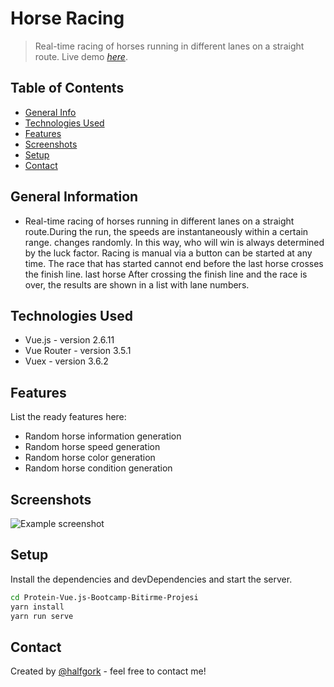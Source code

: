 # Horse Racing
> Real-time racing of horses running in different lanes on a straight route.
> Live demo [_here_](https://protein-horse-racing.netlify.app/). <!-- If you have the project hosted somewhere, include the link here. -->

## Table of Contents
* [General Info](#general-information)
* [Technologies Used](#technologies-used)
* [Features](#features)
* [Screenshots](#screenshots)
* [Setup](#setup)
* [Contact](#contact)



## General Information
- Real-time racing of horses running in different lanes on a straight route.During the run, the speeds are instantaneously within a certain range.
changes randomly. In this way, who will win is always determined by the luck factor. Racing is manual via a button
can be started at any time. The race that has started cannot end before the last horse crosses the finish line. last horse
After crossing the finish line and the race is over, the results are shown in a list with lane numbers.



## Technologies Used
- Vue.js - version 2.6.11
- Vue Router - version 3.5.1
- Vuex - version 3.6.2


## Features
List the ready features here:
- Random horse information generation
- Random horse speed generation
- Random horse color generation
- Random horse condition generation


## Screenshots
![Example screenshot](./img/screenshot.png)
<!-- If you have screenshots you'd like to share, include them here. -->


## Setup


Install the dependencies and devDependencies and start the server.

```sh
cd Protein-Vue.js-Bootcamp-Bitirme-Projesi
yarn install
yarn run serve
```
## Contact
Created by [@halfgork](https://www.linkedin.com/in/gorkemsakalak/) - feel free to contact me!
